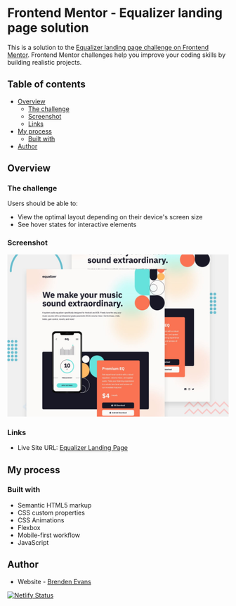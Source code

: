 # Frontend Mentor - Equalizer landing page solution

This is a solution to the [Equalizer landing page challenge on Frontend Mentor](https://www.frontendmentor.io/challenges/equalizer-landing-page-7VJ4gp3DE). Frontend Mentor challenges help you improve your coding skills by building realistic projects. 

## Table of contents

- [Overview](#overview)
  - [The challenge](#the-challenge)
  - [Screenshot](#screenshot)
  - [Links](#links)
- [My process](#my-process)
  - [Built with](#built-with)
- [Author](#author)

## Overview

### The challenge

Users should be able to:

- View the optimal layout depending on their device's screen size
- See hover states for interactive elements

### Screenshot

![](./preview.jpg)

### Links

- Live Site URL: [Equalizer Landing Page](https://equalizer-landing-page-demo.netlify.app/)

## My process

### Built with

- Semantic HTML5 markup
- CSS custom properties
- CSS Animations
- Flexbox
- Mobile-first workflow
- JavaScript

## Author

- Website - [Brenden Evans](https://www.brendenevans.com)

[![Netlify Status](https://api.netlify.com/api/v1/badges/9ba60647-4b45-483d-91ba-8cd877404c05/deploy-status)](https://app.netlify.com/sites/equalizer-landing-page-demo/deploys)